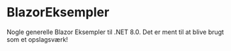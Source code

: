# BlazorEksempler
Nogle generelle Blazor Eksempler til .NET 8.0. Det er ment til at blive brugt som et opslagsværk! 

